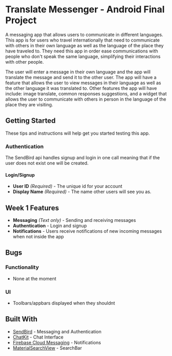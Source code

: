 # Translate Messenger - Android Final Project
  A messaging app that allows users to communicate in different languages. This app is for users who travel internationally that need to communicate with others in their own language as well as the language of the place they have traveled to. They need this app in order ease communications with people who don't speak the same language, simplifying their interactions with other people. 
  
  The user will enter a message in their own language and the app will translate the message and send it to the other user. The app will have a feature that allows the user to view messages in their language as well as the other language it was translated to. Other features the app will have include: image translate, common responses suggestions, and a widget that allows the user to communicate with others in person in the language of the place they are visiting.

## Getting Started
These tips and instructions will help get you started testing this app.

### Authentication
The SendBird api handles signup and login in one call meaning that if the user does not exist one will be created.

#### Login/Signup
* **User ID** *(Required)* - The unique id for your account
* **Display Name** *(Required)* - The name other users will see you as.

## Week 1 Features
* **Messaging** *(Text only)* - Sending and receiving messages
* **Authentication** - Login and signup
* **Notifications** - Users receive notifications of new incoming messages when not inside the app

## Bugs

### Functionality
* None at the moment

### UI
* Toolbars/appbars displayed when they shouldnt 

## Built With
* [SendBird](https://sendbird.com) - Messaging and Authentication
* [ChatKit](https://github.com/stfalcon-studio/ChatKit) - Chat Interface
* [Firebase Cloud Messaging](https://firebase.google.com/products/cloud-messaging/) - Notifications
* [MaterialSearchView](https://github.com/MiguelCatalan/MaterialSearchView) - SearchBar
